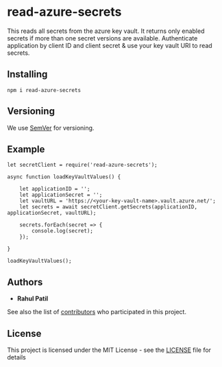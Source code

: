 # read-azure-secrets


This reads all secrets from the azure key vault. 
It returns only enabled secrets if more than one secret versions are available.
Authenticate application by client ID and client secret & use your key vault URI to read secrets.


## Installing

```
npm i read-azure-secrets
```

## Versioning

We use [SemVer](http://semver.org/) for versioning.

## Example

```
let secretClient = require('read-azure-secrets');

async function loadKeyVaultValues() {

    let applicationID = '';
    let applicationSecret = '';
    let vaultURL = 'https://<your-key-vault-name>.vault.azure.net/';
    let secrets = await secretClient.getSecrets(applicationID, applicationSecret, vaultURL);

    secrets.forEach(secret => {
        console.log(secret);
    });

}

loadKeyVaultValues();
```

## Authors

* **Rahul Patil**

See also the list of [contributors](https://github.com/rrpatilcse/read-az-keyvault-secrets/graphs/contributors) who participated in this project.

## License

This project is licensed under the MIT License - see the [LICENSE](LICENSE) file for details
